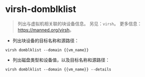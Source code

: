# virsh-domblklist

> 列出与虚拟机相关联的块设备信息。
> 另见：`virsh`。
> 更多信息：<https://manned.org/virsh>。

- 列出块设备的目标名称和源路径：

`virsh domblklist --domain {{vm_name}}`

- 列出磁盘类型和设备值，以及目标名称和源路径：

`virsh domblklist --domain {{vm_name}} --details`